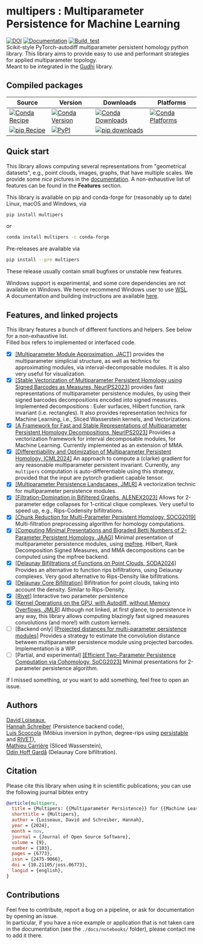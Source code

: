 # multipers : Multiparameter Persistence for Machine Learning
[![DOI](https://joss.theoj.org/papers/10.21105/joss.06773/status.svg)](https://doi.org/10.21105/joss.06773) [![Documentation](https://img.shields.io/badge/Documentation-website-blue)](https://davidlapous.github.io/multipers) [![Build, test](https://github.com/DavidLapous/multipers/actions/workflows/python_PR.yml/badge.svg)](https://github.com/DavidLapous/multipers/actions/workflows/python_PR.yml)
<br>
Scikit-style PyTorch-autodiff multiparameter persistent homology python library. 
This library aims to provide easy to use and performant strategies for applied multiparameter topology.
<br> Meant to be integrated in the [Gudhi](https://gudhi.inria.fr/) library.

## Compiled packages
| Source | Version | Downloads | Platforms | 
| --- | --- | --- | --- | 
| [![Conda Recipe](https://img.shields.io/badge/conda-recipe-green.svg)](https://github.com/conda-forge/multipers-feedstock)| [![Conda Version](https://img.shields.io/conda/vn/conda-forge/multipers.svg)](https://anaconda.org/conda-forge/multipers) |  [![Conda Downloads](https://img.shields.io/conda/dn/conda-forge/multipers.svg)](https://anaconda.org/conda-forge/multipers) |[![Conda Platforms](https://img.shields.io/conda/pn/conda-forge/multipers.svg)](https://anaconda.org/conda-forge/multipers) | 
| [![pip Recipe](https://img.shields.io/badge/pip-package-green.svg)](https:///pypi.org/project/multipers) | [![PyPI](https://img.shields.io/pypi/v/multipers?color=green)](https://pypi.org/project/multipers) | [![ pip downloads](https://static.pepy.tech/badge/multipers)](https://pepy.tech/project/multipers) | | 



## Quick start
This library allows computing several representations from "geometrical datasets", e.g., point clouds, images, graphs, that have multiple scales.
We provide some *nice* pictures in the [documentation](https://davidlapous.github.io/multipers/index.html). 
A non-exhaustive list of features can be found in the **Features** section.

This library is available on pip and conda-forge for (reasonably up to date) Linux, macOS and Windows, via
```sh
pip install multipers
```
or 
```sh
conda install multipers -c conda-forge
```
Pre-releases are available via
```sh
pip install --pre multipers
```
These release usually contain small bugfixes or unstable new features.

Windows support is experimental, and some core dependencies are not available on Windows.
We hence recommend Windows user to use [WSL](https://learn.microsoft.com/en-us/windows/wsl/).
<br>
A documentation and building instructions are available
[here](https://davidlapous.github.io/multipers/compilation.html).


## Features, and linked projects
This library features a bunch of different functions and helpers. See below for a non-exhaustive list.
<br>Filled box refers to implemented or interfaced code.
 - [x] [[Multiparameter Module Approximation, JACT]](https://doi.org/10.1007/s41468-025-00222-y) provides the multiparameter simplicial structure, as well as technics for approximating modules, via interval-decomposable modules. It is also very useful for visualization.
 - [x] [[Stable Vectorization of Multiparameter Persistent Homology using Signed Barcodes as Measures, NeurIPS2023]](https://proceedings.neurips.cc/paper_files/paper/2023/hash/d75c474bc01735929a1fab5d0de3b189-Abstract-Conference.html) provides fast representations of multiparameter persistence modules, by using their signed barcodes decompositions encoded into signed measures. Implemented decompositions : Euler surfaces, Hilbert function, rank invariant (i.e. rectangles). It also provides representation technics for Machine Learning, i.e., Sliced Wasserstein kernels, and Vectorizations.
 - [x] [[A Framework for Fast and Stable Representations of Multiparameter Persistent Homology Decompositions, NeurIPS2023]](https://proceedings.neurips.cc/paper_files/paper/2023/hash/702b67152ec4435795f681865b67999c-Abstract-Conference.html) Provides a vectorization framework for interval decomposable modules, for Machine Learning. Currently implemented as an extension of MMA.
 - [x] [[Differentiability and Optimization of Multiparameter Persistent Homology, ICML2024]](https://proceedings.mlr.press/v235/scoccola24a.html) An approach to compute a (clarke) gradient for any reasonable multiparameter persistent invariant. Currently, any `multipers` computation is auto-differentiable using this strategy, provided that the input are pytorch gradient capable tensor.
 - [x] [[Multiparameter Persistence Landscapes, JMLR]](https://jmlr.org/papers/v21/19-054.html) A vectorization technic for multiparameter persistence modules.
 - [x] [[Filtration-Domination in Bifiltered Graphs, ALENEX2023]](https://doi.org/10.1137/1.9781611977561.ch3) Allows for 2-parameter edge collapses for 1-critical clique complexes. Very useful to speed up, e.g., Rips-Codensity bifiltrations.
 - [x] [[Chunk Reduction for Multi-Parameter Persistent Homology, SOCG2019]](https://doi.org/10.4230/LIPIcs.SoCG.2019.37) Multi-filtration preprocessing algorithm for homology computations.
 - [x] [[Computing Minimal Presentations and Bigraded Betti Numbers of 2-Parameter Persistent Homology, JAAG]](https://doi.org/10.1137/20M1388425) Minimal presentation of multiparameter persistence modules, using [mpfree](https://bitbucket.org/mkerber/mpfree/src/master/). Hilbert, Rank Decomposition Signed Measures, and MMA decompositions can be computed using the mpfree backend.
 - [x] [[Delaunay Bifiltrations of Functions on Point Clouds, SODA2024]](https://epubs.siam.org/doi/10.1137/1.9781611977912.173) Provides an alternative to function rips bifiltrations, using Delaunay complexes. Very good alternative to Rips-Density like bifiltrations.
 - [x] [[Delaunay Core Bifiltration]](https://arxiv.org/abs/2405.01214) Bifiltration for point clouds, taking into account the density. Similar to Rips-Density. 
 - [x] [[Rivet]](https://github.com/rivetTDA/rivet) Interactive two parameter persistence
 - [x] [[Kernel Operations on the GPU, with Autodiff, without Memory Overflows, JMLR]](http://jmlr.org/papers/v22/20-275.html) Although not linked, at first glance, to persistence in any way, this library allows computing blazingly fast signed measures convolutions (and more!) with custom kernels. 
 - [ ] [Backend only] [[Projected distances for multi-parameter persistence modules]](https://arxiv.org/abs/2206.08818) Provides a strategy to estimate the convolution distance between multiparameter persistence module using projected barcodes. Implementation is a WIP.
 - [ ] [Partial, and experimental] [[Efficient Two-Parameter Persistence Computation via Cohomology, SoCG2023]](https://doi.org/10.4230/LIPIcs.SoCG.2023.15) Minimal presentations for 2-parameter persistence algorithm.

If I missed something, or you want to add something, feel free to open an issue.

## Authors
[David Loiseaux](https://davidlapous.github.io/),<br>
[Hannah Schreiber](https://github.com/hschreiber) (Persistence backend code),<br>
[Luis Scoccola](https://luisscoccola.com/) 
(Möbius inversion in python, degree-rips using [persistable](https://github.com/LuisScoccola/persistable) and [RIVET](https://github.com/rivetTDA/rivet/)),<br>
[Mathieu Carrière](https://www-sop.inria.fr/members/Mathieu.Carriere/) (Sliced Wasserstein),<br>
[Odin Hoff Gardå](https://odinhg.github.io/) (Delaunay Core bifiltration).<br>

## Citation
Please cite this library when using it in scientific publications;
you can use the following journal bibtex entry
```bib
@article{multipers,
  title = {Multipers: {{Multiparameter Persistence}} for {{Machine Learning}}},
  shorttitle = {Multipers},
  author = {Loiseaux, David and Schreiber, Hannah},
  year = {2024},
  month = nov,
  journal = {Journal of Open Source Software},
  volume = {9},
  number = {103},
  pages = {6773},
  issn = {2475-9066},
  doi = {10.21105/joss.06773},
  langid = {english},
}
```
## Contributions
Feel free to contribute, report a bug on a pipeline, or ask for documentation by opening an issue.<br>
In particular, if you have a nice example or application that is not taken care in the documentation (see the `./docs/notebooks/` folder), please contact me to add it there.

